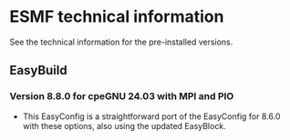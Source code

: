 # ESMF technical information

See the technical information for the pre-installed versions.

## EasyBuild

### Version 8.8.0 for cpeGNU 24.03 with MPI and PIO

-   This EasyConfig is a straightforward port of the EasyConfig for
    8.6.0 with these options, also using the updated EasyBlock.
